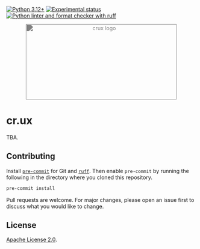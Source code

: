 [![Python 3.12+](https://img.shields.io/badge/python-3.12+-blue?logo=python&logoColor=3776ab&labelColor=e4e4e4)](https://www.python.org/downloads/release/python-3120/)
[![Experimental status](https://img.shields.io/badge/Status-experimental-orange)](#)
[![Python linter and format checker with ruff](https://github.com/anirbanbasu/crux/actions/workflows/python-linter-format-checker.yml/badge.svg)](https://github.com/anirbanbasu/crux/actions/workflows/python-linter-format-checker.yml)

<p align="center">
  <img width="400" height="200" src="https://raw.githubusercontent.com/anirbanbasu/crux/master/assets/logo.svg" alt="crux logo" style="filter: invert(0.5)">
</p>

# cr.ux

TBA.

## Contributing

Install [`pre-commit`](https://pre-commit.com/) for Git and [`ruff`](https://docs.astral.sh/ruff/installation/). Then enable `pre-commit` by running the following in the directory where you cloned this repository.

```bash
pre-commit install
```
Pull requests are welcome. For major changes, please open an issue first to discuss what you would like to change.

## License

[Apache License 2.0](https://choosealicense.com/licenses/apache-2.0/).
